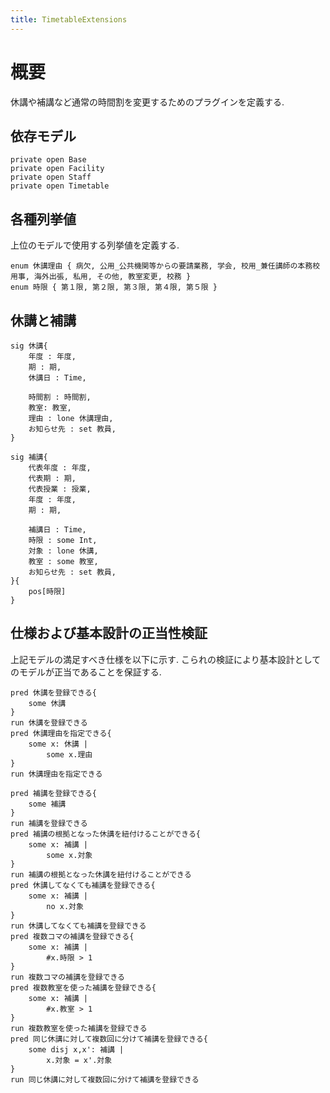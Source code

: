 ```yaml
---
title: TimetableExtensions
---
```


# 概要

休講や補講など通常の時間割を変更するためのプラグインを定義する.

## 依存モデル

```alloy
private open Base
private open Facility
private open Staff
private open Timetable

```

## 各種列挙値

上位のモデルで使用する列挙値を定義する.

```alloy
enum 休講理由 { 病欠, 公用_公共機関等からの要請業務, 学会, 校用_兼任講師の本務校用事, 海外出張, 私用, その他, 教室変更, 校務 }
enum 時限 { 第１限, 第２限, 第３限, 第４限, 第５限 }
```

## 休講と補講


```alloy
sig 休講{
	年度 : 年度,
	期 : 期,
	休講日 : Time,

	時間割 : 時間割,
	教室: 教室,
	理由 : lone 休講理由,
	お知らせ先 : set 教員,
}

sig 補講{
	代表年度 : 年度,
	代表期 : 期,
	代表授業 : 授業,
	年度 : 年度,
	期 : 期,

	補講日 : Time,
	時限 : some Int,
	対象 : lone 休講,
	教室 : some 教室,
	お知らせ先 : set 教員,
}{
	pos[時限]
}
```

## 仕様および基本設計の正当性検証

上記モデルの満足すべき仕様を以下に示す.
こられの検証により基本設計としてのモデルが正当であることを保証する.

```alloy
pred 休講を登録できる{
	some 休講
}
run 休講を登録できる
pred 休講理由を指定できる{
	some x: 休講 |
		some x.理由
}
run 休講理由を指定できる

pred 補講を登録できる{
	some 補講
}
run 補講を登録できる
pred 補講の根拠となった休講を紐付けることができる{
	some x: 補講 |
		some x.対象
}
run 補講の根拠となった休講を紐付けることができる
pred 休講してなくても補講を登録できる{
	some x: 補講 |
		no x.対象
}
run 休講してなくても補講を登録できる
pred 複数コマの補講を登録できる{
	some x: 補講 |
		#x.時限 > 1
}
run 複数コマの補講を登録できる
pred 複数教室を使った補講を登録できる{
	some x: 補講 |
		#x.教室 > 1
}
run 複数教室を使った補講を登録できる
pred 同じ休講に対して複数回に分けて補講を登録できる{
	some disj x,x': 補講 |
		x.対象 = x'.対象
}
run 同じ休講に対して複数回に分けて補講を登録できる
```
